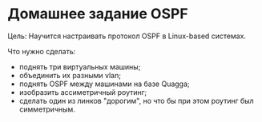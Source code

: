 # Домашнее задание OSPF

Цель: Научится настраивать протокол OSPF в Linux-based системах.

Что нужно сделать:
- поднять три виртуальных машины;
- объединить их разными vlan;
- поднять OSPF между машинами на базе Quagga;
- изобразить ассиметричный роутинг;
- сделать один из линков "дорогим", но что бы при этом роутинг был симметричным.

